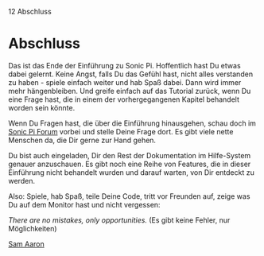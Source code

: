 12 Abschluss

# Abschluss

Das ist das Ende der Einführung zu Sonic Pi. Hoffentlich hast Du etwas 
dabei gelernt. Keine Angst, falls Du das Gefühl hast, nicht alles 
verstanden zu haben - spiele einfach weiter und hab Spaß dabei. Dann 
wird immer mehr hängenbleiben. Und greife einfach auf das Tutorial
zurück,  wenn Du eine Frage hast, die in einem der vorhergegangenen
Kapitel behandelt worden sein könnte.  

Wenn Du Fragen hast, die über die Einführung hinausgehen, schau doch im 
[Sonic Pi Forum](http://groups.google.com/group/sonic-pi/) vorbei und 
stelle Deine Frage dort. Es gibt viele nette Menschen da, die Dir gerne 
zur Hand gehen. 

Du bist auch eingeladen, Dir den Rest der Dokumentation im Hilfe-System 
genauer anzuschauen. Es gibt noch eine Reihe von Features, die in 
dieser Einführung nicht behandelt wurden und darauf warten, von Dir 
entdeckt zu werden.

Also: Spiele, hab Spaß, teile Deine Code, tritt vor Freunden auf, zeige 
was Du auf dem Monitor hast und nicht vergessen:

*There are no mistakes, only opportunities.*
(Es gibt keine Fehler, nur Möglichkeiten)

[Sam Aaron](http://twitter.com/samaaron)
